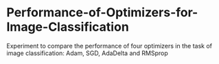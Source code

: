 # Performance-of-Optimizers-for-Image-Classification
Experiment to compare the performance of four optimizers in the task of image classification: Adam, SGD, AdaDelta and RMSprop
